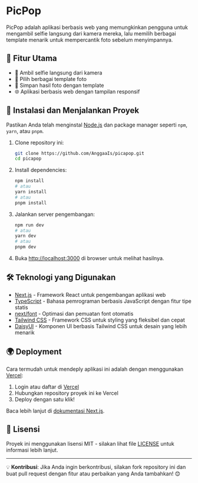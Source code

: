 # PicPop

PicPop adalah aplikasi berbasis web yang memungkinkan pengguna untuk mengambil selfie langsung dari kamera mereka, lalu memilih berbagai template menarik untuk mempercantik foto sebelum menyimpannya.

## 🚀 Fitur Utama

- 📸 Ambil selfie langsung dari kamera
- 🎨 Pilih berbagai template foto
- 💾 Simpan hasil foto dengan template
- 🌐 Aplikasi berbasis web dengan tampilan responsif

## 📂 Instalasi dan Menjalankan Proyek

Pastikan Anda telah menginstal [Node.js](https://nodejs.org/) dan package manager seperti `npm`, `yarn`, atau `pnpm`.

1. Clone repository ini:
   ```bash
   git clone https://github.com/AnggaaIs/picapop.git
   cd picapop
   ```
2. Install dependencies:
   ```bash
   npm install
   # atau
   yarn install
   # atau
   pnpm install
   ```
3. Jalankan server pengembangan:
   ```bash
   npm run dev
   # atau
   yarn dev
   # atau
   pnpm dev
   ```
4. Buka [http://localhost:3000](http://localhost:3000) di browser untuk melihat hasilnya.

## 🛠 Teknologi yang Digunakan

- [Next.js](https://nextjs.org/) - Framework React untuk pengembangan aplikasi web
- [TypeScript](https://www.typescriptlang.org/) - Bahasa pemrograman berbasis JavaScript dengan fitur tipe statis
- [next/font](https://nextjs.org/docs/app/building-your-application/optimizing/fonts) - Optimasi dan pemuatan font otomatis
- [Tailwind CSS](https://tailwindcss.com/) - Framework CSS untuk styling yang fleksibel dan cepat
- [DaisyUI](https://daisyui.com/) - Komponen UI berbasis Tailwind CSS untuk desain yang lebih menarik

## 🌍 Deployment

Cara termudah untuk mendeply aplikasi ini adalah dengan menggunakan [Vercel](https://vercel.com/):

1. Login atau daftar di [Vercel](https://vercel.com/)
2. Hubungkan repository proyek ini ke Vercel
3. Deploy dengan satu klik!

Baca lebih lanjut di [dokumentasi Next.js](https://nextjs.org/docs/app/building-your-application/deploying).

## 📜 Lisensi

Proyek ini menggunakan lisensi MIT - silakan lihat file [LICENSE](LICENSE) untuk informasi lebih lanjut.

---

💡 **Kontribusi**: Jika Anda ingin berkontribusi, silakan fork repository ini dan buat pull request dengan fitur atau perbaikan yang Anda tambahkan! 😊
